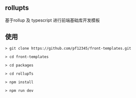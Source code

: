 ## rollupts

基于rollup 及 typescript 进行前端基础库开发模板

## 使用

```
> git clone https://github.com/pf12345/front-templates.git

> cd front-templates

> cd packages

> cd rollupTs

> npm install

> npm run dev
```

